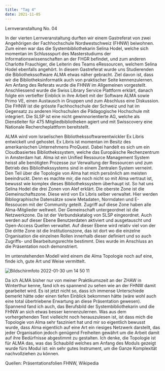 ```yaml
---
title: "Tag 4"
date: 2021-11-05
---
```


Lernveranstaltung No. 04

In der vierten Lernveranstaltung durften wir einem Gastreferat von zwei Angehörigen der Fachhochschule Nordwestschweiz (FHNW) beiwohnen. Zum einen war das die Systembibliothekarin Selina Hodel, welche sich momentan im Schlussspurt des Masterstudiums der Informationswissenschaften an der FHGR befindet, und zum anderen Charlotte Frauchiger, die Leiterin des Teams eRessourcen, welchem Selina Hodel ebenfalls angehört. 
In diesem Gastreferat wurde uns Studierenden die Bibliothekssoftware ALMA etwas näher gebracht. Ziel davon ist, dass wir die Bibliotheksinformatik auch von praktischer Seite kennenzulernen. Am Anfang des Referats wurde die FHNW im Allgemeinen vorgestellt. Anschliessend wurde die Swiss Library Service Plattform erklärt, danach folgte ein vertiefter Einblick in ihre Arbeit mit der Software ALMA sowie Primo VE, einen Austausch in Gruppen und zum Abschluss eine Diskussion. Die FHNW ist die grösste Fachhochschule der Schweiz und hat im Gegensatz zu anderen Hochschulen die Pädagogische Hochschule mit integriert. Die SLSP ist eine nicht gewinnorientierte AG, welche als Dienstleiter für 475 Mitgliedbibliotheken agiert und mit Swisscovery eine Nationale Rechercheplattform bereitstellt.

ALMA wird vom Israelischen Bibliothekssoftwareentwickler Ex Libris entwickelt und gehostet. Ex Libris ist momentan im Besitz des amerikanischen Unternehmens ProQuest. Dabei handelt es sich um ein Cloudbasiertes Bibliothekssystem, welche das Europäische Rechenzentrum in Amsterdam hat. Alma ist ein Unified Ressource Management System heisst alle benötigten Prozesse zur Verwaltung der Ressourcen und zum Betrieb des Bibliothekssystems sind in einem Zentralen System verneint. Den Teil über die Topologie von Alma hat mich persönlich am meisten beeindruckt. Denn es machte mir, die noch nicht so mit Alma vertraut ist, bewusst wie komplex dieses Bibliothekssystem überhaupt ist. So hat uns Selina Hodel die drei Zonen von Alef erklärt. Die oberste Zone ist die Gemeinschaftszone. Diese wird von Ex Libris selber verwaltet. Hier werden Bibliographische Datensätze sowie Metadaten, Normdaten und E-Ressoucen mit der Community geteilt. Zugriff auf diese Zone haben alle Alma-Mitglieder weltweit. Der Gemeinschaft untergeordnet ist die Netzwerkzone. Da ist der Verbundskatalog von SLSP eingeordnet. Auch werden auf dieser Ebene Benutzerdaten aktiviert und ausgetauscht und Open-Access Quellen verwaltet. Auf dieser Ebene wird relativ viel von der Die dritte Zone ist die Institutionszone, das ist dort wo die einzelne Organisation die einzelnen Rollen innerhalb dieser definiert und so auch Zugriffs- und Bearbeitungsrechte bestimmt. Dies wurde im Anschluss an die Präsentation noch demonstriert.

Im untenstehenden Modell wird einem die Alma Topologie noch auf eine, finde ich, gute Art und Weise vermittelt. 

![Bildschirmfoto 2022-01-30 um 14 50 11](https://user-images.githubusercontent.com/91735645/151702607-e365cfb8-5ed4-4c4e-824c-5511e5fa6230.png)


Da ich ALMA bisher nur von meiner Praktikumszeit an der ZHAW in Winterthur kenne, fand ich es spannend zu sehen wie an der FHNW damit gearbeitet wird. Es ist jetzt nicht so, dass ich immense Unterschiede bemerkt hätte oder einen tiefen Einblick bekommen hätte (wäre wohl auch eine total übertriebene Erwartung an diese Präsentation gewesen). Spannend fand ich auch, das Berufsbild der Systembibliothekarin und die FHNW an sich etwas besser kennenzulernen. Was aus dem vorhergehenden Text vielleicht noch herauszulesen ist, ist dass mich die Topologie von Alma sehr fasziniert hat und mir so eigentlich bewusst wurde, dass Alma eigentlich auf eine Art ein riesiges Netzwerk darstellt, das jeder Organisation jedoch genügend Freiheiten gewährt um die Arbeit damit auf ihre Bedürfnisse abgestimmt zu gestalten. Ich denke, die Topologie ist für ALMA das, was das Schaubild welches am Anfang des Moduls gezeigt wurde fürs Modul ist: ein sehr gutes Instrument, um die Ganze Komplexität nachvollziehen zu können. 

Quellen: Präsentationsfolien FHNW, Wikipedia


